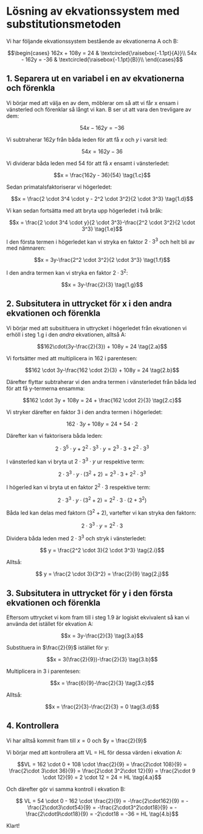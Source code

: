 # Lösning av ekvationssystem med substitutionsmetoden
Vi har följande ekvationssystem bestående av ekvationerna A och B:

$$\begin{cases}
    162x + 108y = 24 & \textcircled{\raisebox{-1.1pt}{A}}\\
    54x - 162y = -36 & \textcircled{\raisebox{-1.1pt}{B}}\\
\end{cases}$$

## 1. Separera ut en variabel i en av ekvationerna och förenkla

Vi börjar med att välja en av dem, möblerar om så att vi får x ensam i vänsterled och förenklar så långt vi kan. B ser ut att vara den trevligare av dem:

$$54x - 162y = -36 \tag{1.a}$$

Vi subtraherar $162y$ från båda leden för att få $x$ och $y$ i varsit led:

$$54x = 162y -36 \tag{1.b}$$

Vi dividerar båda leden med 54 för att få $x$ ensamt i vänsterledet:

$$x = \frac{162y - 36}{54} \tag{1.c}$$

Sedan primatalsfaktoriserar vi högerledet:

$$x = \frac{2 \cdot 3^4 \cdot y - 2^2 \cdot 3^2}{2 \cdot 3^3} \tag{1.d}$$

Vi kan sedan fortsätta med att bryta upp högerledet i två bråk:

$$x = \frac{2 \cdot 3^4 \cdot y}{2 \cdot 3^3}-\frac{2^2 \cdot 3^2}{2 \cdot 3^3} \tag{1.e}$$

I den första termen i högerledet kan vi stryka en faktor $2 \cdot 3^3$ och helt bli av med nämnaren:

$$x = 3y-\frac{2^2 \cdot 3^2}{2 \cdot 3^3} \tag{1.f}$$

I den andra termen kan vi stryka en faktor $2 \cdot 3^2$:

$$x = 3y-\frac{2}{3} \tag{1.g}$$

## 2. Subsitutera in uttrycket för x i den andra ekvationen och förenkla

Vi börjar med att subsitituera in uttrycket i högerledet från ekvationen vi erhöll i steg 1.g i den _andra_ ekvationen, alltså A:

$$162\cdot(3y-\frac{2}{3}) + 108y = 24 \tag{2.a}$$

Vi fortsätter med att multiplicera in $162$ i parentesen:

$$162 \cdot 3y-\frac{162 \cdot 2}{3} + 108y = 24 \tag{2.b}$$

Därefter flyttar subtraherar vi den andra termen i vänsterledet från båda led för att få y-termerna ensamma:

$$162 \cdot 3y + 108y = 24 + \frac{162 \cdot 2}{3} \tag{2.c}$$

Vi stryker därefter en faktor 3 i den andra termen i högerledet:

$$162 \cdot 3y + 108y = 24 + 54 \cdot 2 \tag{2.d}$$

Därefter kan vi faktorisera båda leden:

$$2 \cdot 3^5 \cdot y + 2^2 \cdot 3^3 \cdot y = 2^3\cdot 3 + 2^2 \cdot 3^3 \tag{2.e}$$

I vänsterled kan vi bryta ut $2 \cdot 3^3 \cdot y$ ur respektive term:

$$ 2 \cdot 3^3 \cdot y \cdot (3^2 + 2) = 2^3\cdot 3 + 2^2 \cdot 3^3 \tag{2.f}$$

I högerled kan vi bryta ut en faktor $2^2 \cdot 3$ respektive term:

$$ 2 \cdot 3^3 \cdot y \cdot (3^2 + 2) = 2^2 \cdot 3 \cdot (2 + 3^2) \tag{2.g}$$

Båda led kan delas med faktorn $(3^2 + 2)$, vartefter vi kan stryka den faktorn:

$$ 2 \cdot 3^3 \cdot y = 2^2 \cdot 3  \tag{2.h}$$

Dividera båda leden med $2 \cdot 3^3$ och stryk i vänsterledet:

$$ y = \frac{2^2 \cdot 3}{2 \cdot 3^3}  \tag{2.i}$$

Alltså:

$$ y = \frac{2 \cdot 3}{3^2} = \frac{2}{9}  \tag{2.j}$$

## 3. Subsitutera in uttrycket för y i den första ekvationen och förenkla

Eftersom uttrycket vi kom fram till i steg 1.9 är logiskt ekvivalent så kan vi använda det istället för ekvation A:

$$x = 3y-\frac{2}{3} \tag{3.a}$$

Substituera in $\frac{2}{9}$ istället för y:

$$x = 3(\frac{2}{9})-\frac{2}{3} \tag{3.b}$$

Multiplicera in 3 i parentesen:

$$x = \frac{6}{9}-\frac{2}{3} \tag{3.c}$$

Alltså:

$$x = \frac{2}{3}-\frac{2}{3} = 0 \tag{3.d}$$

## 4. Kontrollera

Vi har alltså kommit fram till $x = 0$ och $y = \frac{2}{9}$

Vi börjar med att kontrollera att VL = HL för dessa värden i ekvation A:

$$VL = 162 \cdot 0 + 108 \cdot \frac{2}{9} = \frac{2\cdot 108}{9} = \frac{2\cdot 3\cdot 36}{9} = \frac{2\cdot 3^2\cdot 12}{9} = \frac{2\cdot 9 \cdot 12}{9} = 2 \cdot 12 = 24 = HL \tag{4.a}$$

Och därefter gör vi samma kontroll i ekvation B:

$$ VL = 54 \cdot 0 - 162 \cdot \frac{2}{9} = -\frac{2\cdot162}{9} = -\frac{2\cdot3\cdot54}{9} = -\frac{2\cdot3^2\cdot18}{9} = -\frac{2\cdot9\cdot18}{9} = -2\cdot18 = -36 = HL  \tag{4.b}$$

Klart!


